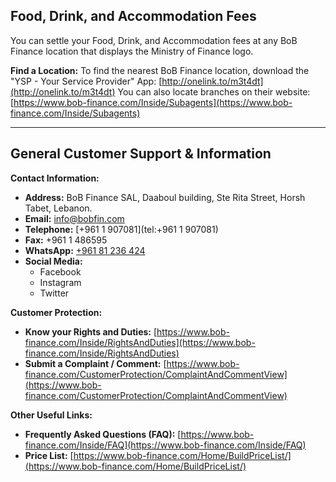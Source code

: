 ## Food, Drink, and Accommodation Fees

You can settle your Food, Drink, and Accommodation fees at any BoB Finance location that displays the Ministry of Finance logo.

**Find a Location:**
To find the nearest BoB Finance location, download the "YSP - Your Service Provider" App: [http://onelink.to/m3t4dt](http://onelink.to/m3t4dt)
You can also locate branches on their website: [https://www.bob-finance.com/Inside/Subagents](https://www.bob-finance.com/Inside/Subagents)

---

## General Customer Support & Information

**Contact Information:**

*   **Address:** BoB Finance SAL, Daaboul building, Ste Rita Street, Horsh Tabet, Lebanon.
*   **Email:** [info@bobfin.com](mailto:info@bobfin.com)
*   **Telephone:** [+961 1 907081](tel:+961 1 907081)
*   **Fax:** +961 1 486595
*   **WhatsApp:** [+961 81 236 424](https://api.whatsapp.com/send?phone=96181236424)
*   **Social Media:**
    *   Facebook
    *   Instagram
    *   Twitter

**Customer Protection:**

*   **Know your Rights and Duties:** [https://www.bob-finance.com/Inside/RightsAndDuties](https://www.bob-finance.com/Inside/RightsAndDuties)
*   **Submit a Complaint / Comment:** [https://www.bob-finance.com/CustomerProtection/ComplaintAndCommentView](https://www.bob-finance.com/CustomerProtection/ComplaintAndCommentView)

**Other Useful Links:**

*   **Frequently Asked Questions (FAQ):** [https://www.bob-finance.com/Inside/FAQ](https://www.bob-finance.com/Inside/FAQ)
*   **Price List:** [https://www.bob-finance.com/Home/BuildPriceList/](https://www.bob-finance.com/Home/BuildPriceList/)